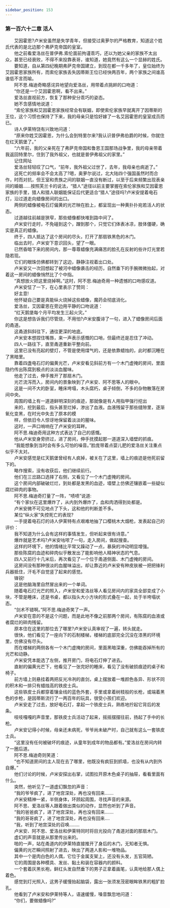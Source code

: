```yaml
---
sidebar_position: 153
---
```

### 第一百六十二章 活人  


　　艾因霍恩?卢米安虽然是失学青年，但接受过奥萝尔的严格教育，知道这个姓氏代表的是北边那个弗萨克帝国的皇室。  
　　他之前看爱洛丝在普伊弗.索伦面前拘谨乖巧，还以为她父亲的家族不太出众，甚至已经衰败，不得不来投靠表哥，谁知道，她竟然有这么一个显赫的姓氏。  
　　要知道，自从第四纪晚期弗萨克帝国建立，到现在都一千多年了，皇位始终为艾因霍恩家族所有，而索伦家族丢失因蒂斯王位已经快两百年，两个家族之间谁高谁低不言而喻。  
　　阿不思.梅迪奇略感诧异地望向爱洛丝，用带着点挑衅的口吻道：  
　　“你还是一个艾因霍恩啊，看不出来。”  
　　爱洛丝直视前方，恢复了那种安分乖巧的姿态。  
　　她不含感情地说道：  
　　“索伦家族和艾因霍恩家族经常会有联姻，即使索伦家族早就离开了因蒂斯的王位，这个习惯也保持了下来，我的母亲只是恰好嫁了一名艾因霍恩的皇室成员而已。  
　　诗人伊莱特饶有兴致地问道：  
　　“原来你姓艾因霍恩，为什么会到特里尔来?我认识普伊弗伯爵的时候，你就住在红天鹅堡了。”  
　　“六年前，我的父亲死在了弗萨克帝国和鲁恩王国那场战争里，我的母亲带着我返回特里尔，住到了我外祖父，也就是普伊弗祖父的家里。”  
　　记住网址  
　　爱洛丝轻轻叹了口气，“前年，我外祖父过世了，去年，我母亲也病逝了。”  
　　这死亡的频率会不会太高了?嗯，奥萝尔说过，北大陆四个强国虽然时而合作，时而对抗，但王室和贵族之间的联姻一直没有断过，以至于后来频繁出现表亲间的婚姻……按照芙兰卡的说法，“猎人”途径以前主要掌握在索伦家族和艾因霍恩家族的手里，猎人和猎人联姻能保证后代更适合“猎人”途径吗?卢米安提着电石灯，沿过道走向蜡像房间的出口。  
　　两侧的蜡像被电石灯偏黄的光芒映在脸上，都呈现出一种黄扑扑宛若活人的状态。  
　　过道越往前越是狭窄，那些蜡像都快堆到路中间了。  
　　卢米安行走时，不免碰到这个，蹭到那个，只觉它们体表冰凉，肢体僵硬，确实是真正的蜡像。  
　　终于，四人抵达了这个房间的尽头，打开了那扇铁黑色的木门。  
　　临出去时，卢米安下意识回头，望了一眼。  
　　已然昏暗下来的房间内，那一尊尊蜡像充满痛苦的脸孔在反射的些许灯光里若隐若现。  
　　它们的眼珠仿佛都转到了这边，静静注视着出口处。  
　　卢米安又一次回想起了被河中蜡像袭击的经历，自然垂下的手腕微微抬起，对着这一房间的蜡像悄然比了个中指。  
　　“真想放火把这里烧掉啊。”这时，阿不思.梅迪奇用一种遗憾的口吻感叹道。  
　　卢米安怔了一下，在心里表示了赞同：  
　　好主意!  
　　他怀疑自己要是真能纵火烧掉这些蜡像，魔药会彻底消化。  
　　爱洛丝，艾因霍恩在旁边用平静的口吻说道：  
　　“红天鹅堡每个月平均发生三起火灾。”  
　　你这是想告诉我们尽管烧，不用怕?卢米安腹诽了一句，进入了蜡像房间后面的甬道。  
　　这甬道斜斜往下，通往更深的地底。  
　　卢米安本想捏住嘴唇，来一声表示感慨的口哨，但最终还是忍住了冲动。  
　　四人一路往下，直至甬道重新平整向前。  
　　这里已没有亮起的壁灯，不管是使用煤气的，还是依靠蜡烛的，此时都沉睡在了黑暗里。  
　　靠着四盏电石灯的偏黄光芒，卢米安看见斜前方有一个木门虚掩的房间，里面隐约传出陈腐到极点的淡淡血腥味。  
　　他走了过去，伸手推开了那扇木门。  
　　光芒流泻而入，房间内的景象映到了卢米安、阿不思等人的眼中。  
　　这是一间不大的卧室，睡床垮塌，木头腐朽，桌子倾倒，不多的杂物散落在房间中央。  
　　周围的墙上有一道道鲜明深刻的痕迹，那就像是有人用指甲强行挖出  
　　来的，挖到最后，指头甚至烂掉，渗出了血液。血液残留于那些缝隙里，逐渐氧化变黑，在时光中失去了原本的模  
　　样，但依旧令人惊讶地保留着淡淡的腥味。  
　　这时，一声口哨响在了卢米安的耳畔。  
　　阿不思.梅迪奇用这种方式表达了自己的感慨。  
　　他从卢米安身旁挤过，进了房间，伸手抚摸起那一道道深入墙壁的抓痕。  
　　“我能想象到当时会有多么可怕的噪音。”脸庞带着点婴儿肥的爱洛丝关注重点似乎不太对。  
　　卢米安感觉是红天鹅堡曾经有人疯掉，被关在了这里，墙上的痕迹是他死前留下的。  
　　略作搜索，没有收获后，他们继续前行。  
　　他们在三岔路口选择了右侧，又看见了一个木门虚掩的房间。  
　　这个房间内部破破烂烂，到处都是发黑的血迹，墙壁上仿佛还镶嵌着一些疑似腐烂碎肉的事物。  
　　阿不思.梅迪奇打量了一阵，“啧啧”说道:  
　　“有个家伙在这里爆炸了，从内到外爆炸了，血和肉洒得到处都是。  
　　卢米安微不可见地点了下头，这和他的判断差不多。  
　　某位“纵火家”失控死亡的表现?  
　　一手提着电石灯的诗人伊莱特有点艰难地抽了口樱桃木大烟枪，发表起自己的评价：  
　　我不知道为什么会有这样的事情发生，但听起来很有诗意。”  
　　爆炸就是艺术吗?卢米安咕哝了一句，走入房间，做起搜查。  
　　这样的环境下，他的情绪比平常又躁动了一点，暴戾的冲动明显增强。  
　　那些陈腐的血迹和碎肉似乎散发出了能影响他人精神状态的气息。  
　　四人又前行十几米后，再次看见了一个位于甬道侧面、木门虚掩的房间。  
　　这房间没有那种很淡的血腥味溢出，却让靠近的卢米安有种皮肤被一把把锋利兵器抵住，汗毛不自觉竖了起来的感觉。  
　　锋锐!  
　　这是他脑海里自然冒出来的一个单词。  
　　随着电石灯光芒的照入，卢米安和爱洛丝等人看见房间内的家具全部变成了小块，不管是睡床，还是书桌，都以指头大小方块的形式叠在一起，处于半垮塌状态。  
　　“剑术不错啊。”阿不思.梅迪奇笑了一声。  
　　卢米安在意的不是这个问题，而是此地不像之前那两个房间，有陈腐的血液或者腐烂的碎肉残留。  
　　原本住在这里的那位去了哪里?卢米安认真审视了一遍，转头就走。  
　　很快，他们看见了一座向下的石制楼梯，楼梯的底部完全沉没在漆黑的环境里，仿佛没有尽头。  
　　而在楼梯的两侧各有一个木门虚掩的房间，里面黑暗深重，仿佛能吞掉所有的光芒和动静。  
　　卢米安凭本能选了左侧，推开房门，将电石灯伸了进去。  
　　直射的偏黄光芒下，他看见了一张完好的睡床，看见了没有破损痕迹的桌子和椅子。  
　　前方墙上则悬挂着两把反光冷冽的直剑，桌上摆放着一堆颜色各异、形状不同的积木和一排只有蜡烛高的铁皮士兵。  
　　这些铁皮士兵都穿着镶金线的蓝色外套，手里或拿着树枝般的长枪，或端着黑色的步枪，是因蒂斯流行了一两百年的玩具，很受小孩们欢迎。  
　　卢米安走了过去，放好电石灯，拿起一个铁皮士兵，熟练地拧起它背后的发条。  
　　吱吱嘎嘎的声音里，那铁皮士兵活动了起来，摇摇摆摆往前，扬起了手中的长枪。  
　　卢米安记得小时候，母亲还未病死，爷爷尚未破产时，自己就有这么一套铁皮士兵。  
　　“这里没有任何被破坏的痕迹，从童年到成年的物品都有。”爱洛丝在房间内转了一圈后道。  
　　阿不思.梅迪奇则笑道：  
　　“也不知道房间的主人现在去了哪里，他既没有疯狂到抓墙，也没有从内到外自爆。”  
　　他们讨论的时候，卢米安探出右掌，试图拉开原木色桌子的抽屉，看看里面有什么。  
　　突然，他听见了一道虚幻飘忽的声音：  
　　“我的爷爷疯了，进了地宫深处，再也没有回来…….  
　　卢米安精神一紧，半侧身体，环顾起周围，寻找声音的来源。  
　　阿不思、爱洛丝等人跟着做出类似的动作，显然也听到了声音。  
　　“我的爸爸疯了，进了地宫深处，再也没有回来…….  
　　“我的哥哥疯了，进了地宫深处，再也没有回来....  
　　“我，听到了地宫深处的召唤……..  
　　卢米安、阿不思、爱洛丝和伊莱特同时将目光投向了甬道对面的那扇木门。  
　　虚幻的声音就是从那里传出来的。  
　　啪的一声，站在甬道内的伊莱特直接推开了身后的木门，无知者无惧。  
　　偏黄的光芒瞬间照射了进去，映出了两道人影和一堆物品。  
　　其中一个是肉白色的人偶，它位于金属支架上，还没有头发，五官简陋。  
　　它的周围是各种模具、发丝、黏土和装在容器内的颜料。  
　　一个套着灰黑长袍，鲜红头发自然垂下的男子正拿着画笔，认真地给那人偶上着色。  
　　感觉到灯光照入，这男子缓慢抬起脑袋，露出一张须发茂密眼眸铁黑的粗犷脸孔。  
　　他看到了卢米安和伊莱特等人，语速缓慢，嗓音飘忽地问道：  
　　“你们，要做蜡像吗?”  
